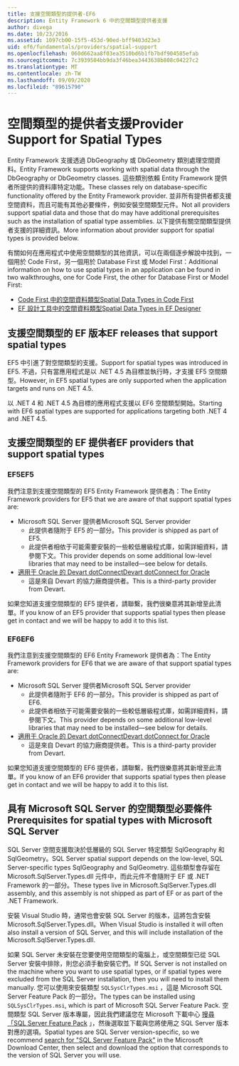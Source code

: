 ```yaml
---
title: 支援空間類型的提供者-EF6
description: Entity Framework 6 中的空間類型提供者支援
author: divega
ms.date: 10/23/2016
ms.assetid: 1097cb00-15f5-453d-90ed-bff9403d23e3
uid: ef6/fundamentals/providers/spatial-support
ms.openlocfilehash: 060d662aa8f03ea3510bd6b1fb7bdf904585efab
ms.sourcegitcommit: 7c3939504bb9da3f46bea3443638b808c04227c2
ms.translationtype: MT
ms.contentlocale: zh-TW
ms.lasthandoff: 09/09/2020
ms.locfileid: "89615790"
---
```

# <a name="provider-support-for-spatial-types"></a><span data-ttu-id="274ce-103">空間類型的提供者支援</span><span class="sxs-lookup"><span data-stu-id="274ce-103">Provider Support for Spatial Types</span></span>
<span data-ttu-id="274ce-104">Entity Framework 支援透過 DbGeography 或 DbGeometry 類別處理空間資料。</span><span class="sxs-lookup"><span data-stu-id="274ce-104">Entity Framework supports working with spatial data through the DbGeography or DbGeometry classes.</span></span> <span data-ttu-id="274ce-105">這些類別依賴 Entity Framework 提供者所提供的資料庫特定功能。</span><span class="sxs-lookup"><span data-stu-id="274ce-105">These classes rely on database-specific functionality offered by the Entity Framework provider.</span></span> <span data-ttu-id="274ce-106">並非所有提供者都支援空間資料，而且可能有其他必要條件，例如安裝空間類型元件。</span><span class="sxs-lookup"><span data-stu-id="274ce-106">Not all providers support spatial data and those that do may have additional prerequisites such as the installation of spatial type assemblies.</span></span> <span data-ttu-id="274ce-107">以下提供有關空間類型提供者支援的詳細資訊。</span><span class="sxs-lookup"><span data-stu-id="274ce-107">More information about provider support for spatial types is provided below.</span></span>  

<span data-ttu-id="274ce-108">有關如何在應用程式中使用空間類型的其他資訊，可以在兩個逐步解說中找到，一個用於 Code First，另一個用於 Database First 或 Model First：</span><span class="sxs-lookup"><span data-stu-id="274ce-108">Additional information on how to use spatial types in an application can be found in two walkthroughs, one for Code First, the other for Database First or Model First:</span></span>  

- [<span data-ttu-id="274ce-109">Code First 中的空間資料類型</span><span class="sxs-lookup"><span data-stu-id="274ce-109">Spatial Data Types in Code First</span></span>](xref:ef6/modeling/code-first/data-types/spatial)  
- [<span data-ttu-id="274ce-110">EF 設計工具中的空間資料類型</span><span class="sxs-lookup"><span data-stu-id="274ce-110">Spatial Data Types in EF Designer</span></span>](xref:ef6/modeling/designer/data-types/spatial)  

## <a name="ef-releases-that-support-spatial-types"></a><span data-ttu-id="274ce-111">支援空間類型的 EF 版本</span><span class="sxs-lookup"><span data-stu-id="274ce-111">EF releases that support spatial types</span></span>  

<span data-ttu-id="274ce-112">EF5 中引進了對空間類型的支援。</span><span class="sxs-lookup"><span data-stu-id="274ce-112">Support for spatial types was introduced in EF5.</span></span> <span data-ttu-id="274ce-113">不過，只有當應用程式是以 .NET 4.5 為目標並執行時，才支援 EF5 空間類型。</span><span class="sxs-lookup"><span data-stu-id="274ce-113">However, in EF5 spatial types are only supported when the application targets and runs on .NET 4.5.</span></span>  

<span data-ttu-id="274ce-114">以 .NET 4 和 .NET 4.5 為目標的應用程式支援以 EF6 空間類型開始。</span><span class="sxs-lookup"><span data-stu-id="274ce-114">Starting with EF6 spatial types are supported for applications targeting both .NET 4 and .NET 4.5.</span></span>  

## <a name="ef-providers-that-support-spatial-types"></a><span data-ttu-id="274ce-115">支援空間類型的 EF 提供者</span><span class="sxs-lookup"><span data-stu-id="274ce-115">EF providers that support spatial types</span></span>  

### <a name="ef5"></a><span data-ttu-id="274ce-116">EF5</span><span class="sxs-lookup"><span data-stu-id="274ce-116">EF5</span></span>  

<span data-ttu-id="274ce-117">我們注意到支援空間類型的 EF5 Entity Framework 提供者為：</span><span class="sxs-lookup"><span data-stu-id="274ce-117">The Entity Framework providers for EF5 that we are aware of that support spatial types are:</span></span>  

- <span data-ttu-id="274ce-118">Microsoft SQL Server 提供者</span><span class="sxs-lookup"><span data-stu-id="274ce-118">Microsoft SQL Server provider</span></span>  
    - <span data-ttu-id="274ce-119">此提供者隨附于 EF5 的一部分。</span><span class="sxs-lookup"><span data-stu-id="274ce-119">This provider is shipped as part of EF5.</span></span>  
    - <span data-ttu-id="274ce-120">此提供者相依于可能需要安裝的一些較低層級程式庫，如需詳細資料，請參閱下文。</span><span class="sxs-lookup"><span data-stu-id="274ce-120">This provider depends on some additional low-level libraries that may need to be installed—see below for details.</span></span>  
- [<span data-ttu-id="274ce-121">適用于 Oracle 的 Devart dotConnect</span><span class="sxs-lookup"><span data-stu-id="274ce-121">Devart dotConnect for Oracle</span></span>](https://www.devart.com/dotconnect/oracle/)  
    - <span data-ttu-id="274ce-122">這是來自 Devart 的協力廠商提供者。</span><span class="sxs-lookup"><span data-stu-id="274ce-122">This is a third-party provider from Devart.</span></span>  

<span data-ttu-id="274ce-123">如果您知道支援空間類型的 EF5 提供者，請聯繫，我們很樂意將其新增至此清單。</span><span class="sxs-lookup"><span data-stu-id="274ce-123">If you know of an EF5 provider that supports spatial types then please get in contact and we will be happy to add it to this list.</span></span>  

### <a name="ef6"></a><span data-ttu-id="274ce-124">EF6</span><span class="sxs-lookup"><span data-stu-id="274ce-124">EF6</span></span>  

<span data-ttu-id="274ce-125">我們注意到支援空間類型的 EF6 Entity Framework 提供者為：</span><span class="sxs-lookup"><span data-stu-id="274ce-125">The Entity Framework providers for EF6 that we are aware of that support spatial types are:</span></span>  

- <span data-ttu-id="274ce-126">Microsoft SQL Server 提供者</span><span class="sxs-lookup"><span data-stu-id="274ce-126">Microsoft SQL Server provider</span></span>  
    - <span data-ttu-id="274ce-127">此提供者隨附于 EF6 的一部分。</span><span class="sxs-lookup"><span data-stu-id="274ce-127">This provider is shipped as part of EF6.</span></span>  
    - <span data-ttu-id="274ce-128">此提供者相依于可能需要安裝的一些較低層級程式庫，如需詳細資料，請參閱下文。</span><span class="sxs-lookup"><span data-stu-id="274ce-128">This provider depends on some additional low-level libraries that may need to be installed—see below for details.</span></span>  
- [<span data-ttu-id="274ce-129">適用于 Oracle 的 Devart dotConnect</span><span class="sxs-lookup"><span data-stu-id="274ce-129">Devart dotConnect for Oracle</span></span>](https://www.devart.com/dotconnect/oracle/)  
    - <span data-ttu-id="274ce-130">這是來自 Devart 的協力廠商提供者。</span><span class="sxs-lookup"><span data-stu-id="274ce-130">This is a third-party provider from Devart.</span></span>  

<span data-ttu-id="274ce-131">如果您知道支援空間類型的 EF6 提供者，請聯繫，我們很樂意將其新增至此清單。</span><span class="sxs-lookup"><span data-stu-id="274ce-131">If you know of an EF6 provider that supports spatial types then please get in contact and we will be happy to add it to this list.</span></span>  

## <a name="prerequisites-for-spatial-types-with-microsoft-sql-server"></a><span data-ttu-id="274ce-132">具有 Microsoft SQL Server 的空間類型必要條件</span><span class="sxs-lookup"><span data-stu-id="274ce-132">Prerequisites for spatial types with Microsoft SQL Server</span></span>  

<span data-ttu-id="274ce-133">SQL Server 空間支援取決於低層級的 SQL Server 特定類型 SqlGeography 和 SqlGeometry。</span><span class="sxs-lookup"><span data-stu-id="274ce-133">SQL Server spatial support depends on the low-level, SQL Server-specific types SqlGeography and SqlGeometry.</span></span> <span data-ttu-id="274ce-134">這些類型會存留在 Microsoft.SqlServer.Types.dll 元件中，而此元件不會隨附于 EF 或 .NET Framework 的一部分。</span><span class="sxs-lookup"><span data-stu-id="274ce-134">These types live in Microsoft.SqlServer.Types.dll assembly, and this assembly is not shipped as part of EF or as part of the .NET Framework.</span></span>  

<span data-ttu-id="274ce-135">安裝 Visual Studio 時，通常也會安裝 SQL Server 的版本，這將包含安裝 Microsoft.SqlServer.Types.dll。</span><span class="sxs-lookup"><span data-stu-id="274ce-135">When Visual Studio is installed it will often also install a version of SQL Server, and this will include installation of the Microsoft.SqlServer.Types.dll.</span></span>  

<span data-ttu-id="274ce-136">如果 SQL Server 未安裝在您要使用空間類型的電腦上，或空間類型已從 SQL Server 安裝中排除，則您必須手動安裝它們。</span><span class="sxs-lookup"><span data-stu-id="274ce-136">If SQL Server is not installed on the machine where you want to use spatial types, or if spatial types were excluded from the SQL Server installation, then you will need to install them manually.</span></span> <span data-ttu-id="274ce-137">您可以使用來安裝類型 `SQLSysClrTypes.msi` ，這是 Microsoft SQL Server Feature Pack 的一部分。</span><span class="sxs-lookup"><span data-stu-id="274ce-137">The types can be installed using `SQLSysClrTypes.msi`, which is part of Microsoft SQL Server Feature Pack.</span></span> <span data-ttu-id="274ce-138">空間類型 SQL Server 版本專屬，因此我們建議您在 Microsoft 下載中心 [搜尋「SQL Server Feature Pack](https://www.microsoft.com/search/result.aspx?q=sql+server+feature+pack) 」，然後選取並下載與您將使用之 SQL Server 版本對應的選項。</span><span class="sxs-lookup"><span data-stu-id="274ce-138">Spatial types are SQL Server version-specific, so we recommend [search for "SQL Server Feature Pack"](https://www.microsoft.com/search/result.aspx?q=sql+server+feature+pack) in the Microsoft Download Center, then select and download the option that corresponds to the version of SQL Server you will use.</span></span>
